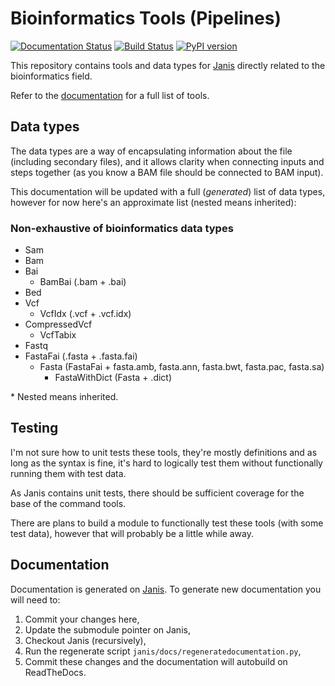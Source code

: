 # Bioinformatics Tools (Pipelines)

[![Documentation Status](https://readthedocs.org/projects/janis/badge/?version=latest)](https://janis.readthedocs.io/en/latest/tools/bioinformatics/index.html)
[![Build Status](https://travis-ci.org/PMCC-BioinformaticsCore/janis-bioinformatics.svg?branch=master)](https://travis-ci.org/PMCC-BioinformaticsCore/janis-bioinformatics)
[![PyPI version](https://badge.fury.io/py/janis-pipelines.bioinformatics.svg)](https://badge.fury.io/py/janis-pipelines.bioinformatics)

This repository contains tools and data types for [Janis](https://github.com/PMCC-BioinformaticsCore/janis) 
directly related to the bioinformatics field.

Refer to the [documentation](https://janis.readthedocs.io/en/latest/tools/bioinformatics/index.html) for a full list of tools.

## Data types

The data types are a way of encapsulating information about the file (including secondary files), and it allows clarity
when connecting inputs and steps together (as you know a BAM file should be connected to BAM input).


This documentation will be updated with a full (_generated_) list of data types, however for now here's an approximate list (nested means inherited):


### Non-exhaustive of bioinformatics data types
- Sam
- Bam
- Bai
    - BamBai (.bam + .bai)
- Bed
- Vcf
	- VcfIdx (.vcf + .vcf.idx)
- CompressedVcf
	- VcfTabix
- Fastq
- FastaFai (.fasta + .fasta.fai)
	- Fasta (FastaFai + fasta.amb, fasta.ann, fasta.bwt, fasta.pac, fasta.sa)
		- FastaWithDict (Fasta + .dict)
		
\* Nested means inherited.


## Testing

I'm not sure how to unit tests these tools, they're mostly definitions and as long as the syntax is fine, it's hard 
to logically test them without functionally running them with test data.

As Janis contains unit tests, there should be sufficient coverage for the base of the command tools.

There are plans to build a module to functionally test these tools (with some test data), 
however that will probably be a little while away.

## Documentation

Documentation is generated on [Janis](https://github.com/PMCC-BioinformaticsCore/janis). 
To generate new documentation you will need to: 
1. Commit your changes here,
2. Update the submodule pointer on Janis,
3. Checkout Janis (recursively),
4. Run the regenerate script `janis/docs/regeneratedocumentation.py`,
5. Commit these changes and the documentation will autobuild on ReadTheDocs.